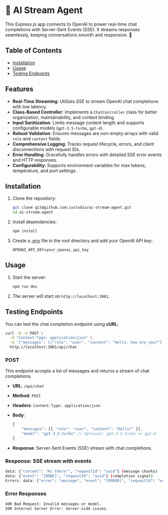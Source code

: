 # 🤖 AI Stream Agent

This Express.js app connects to OpenAI to power real-time chat completions with Server-Sent Events (SSE). It streams responses seamlessly, keeping conversations smooth and responsive. 🚀

## Table of Contents

- [Installation](#installation)
- [Usage](#usage)
- [Testing Endpoints](#testing-endpoints)

## Features

- **Real-Time Streaming**: Utilizes SSE to stream OpenAI chat completions with low latency.
- **Class-Based Controller**: Implements a `ChatController` class for better organization, maintainability, and context binding.
- **Input Sanitization**: Limits message content length and supports configurable models (`gpt-3.5-turbo`, `gpt-4`).
- **Robust Validation**: Ensures messages are non-empty arrays with valid `role` and `content` fields.
- **Comprehensive Logging**: Tracks request lifecycle, errors, and client disconnections with request IDs.
- **Error Handling**: Gracefully handles errors with detailed SSE error events and HTTP responses.
- **Configurability**: Supports environment variables for max tokens, temperature, and port settings.

## Installation

1. Clone the repository:

    ```sh
    git clone git@github.com:ivstudio/ai-stream-agent.git
    cd ai-stream-agent
    ```

2. Install dependencies:

    ```sh
    npm install
    ```

3. Create a [.env](http://_vscodecontentref_/0) file in the root directory and add your OpenAI API key:

    ```env
    OPENAI_API_KEY=your_openai_api_key
    ```

## Usage

1. Start the server:

    ```sh
    npm run dev
    ```

2. The server will start on `http://localhost:3001`.

## Testing Endpoints

You can test the chat completion endpoint using **cURL**:

```sh
curl -N -X POST \
  -H "Content-Type: application/json" \
  -d '{"messages": [{"role": "user", "content": "Hello, how are you?"}]}' \
  http://localhost:3001/api/chat
```

### POST

This endpoint accepts a list of messages and returns a stream of chat completions.

- **URL**: `/api/chat`
- **Method**: `POST`
- **Headers**: `Content-Type: application/json`
- **Body**:

    ```js
    {
        "messages": [{ "role": "user", "content": "Hello!" }],
        "model": "gpt-3.5-turbo" // Optional: gpt-3.5-turbo or gpt-4
    }
    ```

- **Response**: Server-Sent Events (SSE) stream with chat completions.

### Response: SSE stream with events

```sh
data: {"content": "Hi there!", "requestId": "uuid"} (message chunks)
data: {"event": "[DONE]", "requestId": "uuid"} (completion signal)
Errors: data: {"error": "message", "event": "[ERROR]", "requestId": "uuid"}
```

### Error Responses

```sh
400 Bad Request: Invalid messages or model.
500 Internal Server Error: Server-side issues.
```

